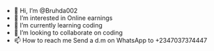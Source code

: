 - 👋 Hi, I’m @Bruhda002
- 👀 I’m interested in Online earnings
- 🌱 I’m currently learning coding
- 💞️ I’m looking to collaborate on coding
- 📫 How to reach me Send a d.m on WhatsApp to +2347037374447

<!---
Bruhda002/Bruhda002 is a ✨ special ✨ repository because its `README.md` (this file) appears on your GitHub profile.
You can click the Preview link to take a look at your changes.
--->
